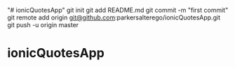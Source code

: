 "# ionicQuotesApp"  git init git add README.md git commit -m "first commit" git remote add origin git@github.com:parkersalterego/ionicQuotesApp.git git push -u origin master
# ionicQuotesApp
